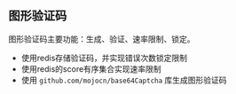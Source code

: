 


## 图形验证码
图形验证码主要功能：生成、验证、速率限制、锁定。

- 使用redis存储验证码，并实现错误次数锁定限制
- 使用redis的score有序集合实现速率限制
- 使用 `github.com/mojocn/base64Captcha` 库生成图形验证码
